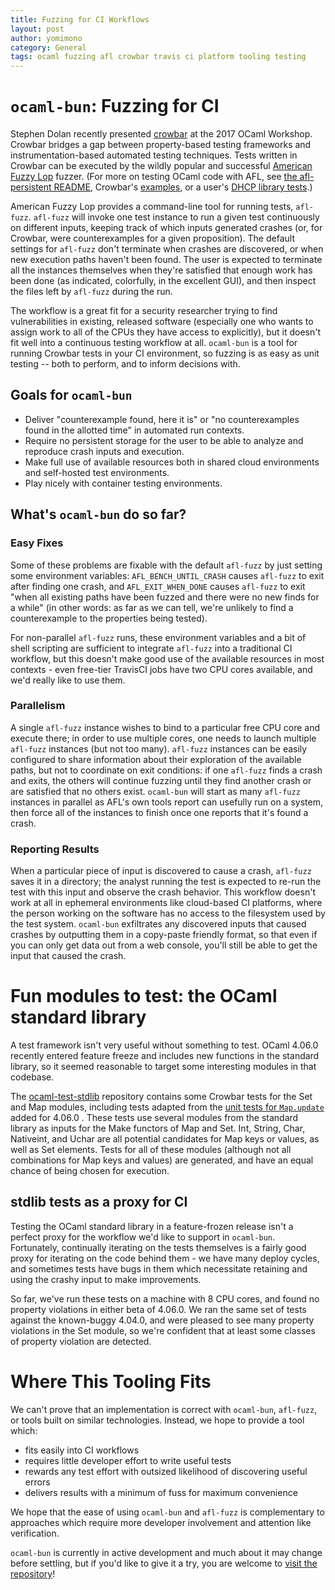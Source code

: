 ```yaml
---
title: Fuzzing for CI Workflows
layout: post
author: yomimono
category: General
tags: ocaml fuzzing afl crowbar travis ci platform tooling testing
---
```


# `ocaml-bun`: Fuzzing for CI

Stephen Dolan recently presented [crowbar](https://github.com/stedolan/crowbar) at the 2017 OCaml Workshop. Crowbar bridges a gap between property-based testing frameworks and instrumentation-based automated testing techniques.  Tests written in Crowbar can be executed by the wildly popular and successful [American Fuzzy Lop](http://lcamtuf.coredump.cx/afl) fuzzer.  (For more on testing OCaml code with AFL, see [the afl-persistent README](https://github.com/stedolan/ocaml-afl-persistent/blob/master/README.md), Crowbar's [examples](https://github.com/stedolan/crowbar/tree/master/examples), or a user's [DHCP library tests](https://somerandomidiot.com/blog/2017/04/26/crowbar-dhcp/).)

American Fuzzy Lop provides a command-line tool for running tests, `afl-fuzz`.  `afl-fuzz` will invoke one test instance to run a given test continuously on different inputs, keeping track of which inputs generated crashes (or, for Crowbar, were counterexamples for a given proposition).  The default settings for `afl-fuzz` don't terminate when crashes are discovered, or when new execution paths haven't been found.  The user is expected to terminate all the instances themselves when they're satisfied that enough work has been done (as indicated, colorfully, in the excellent GUI), and then inspect the files left by `afl-fuzz` during the run.

The workflow is a great fit for a security researcher trying to find vulnerabilities in existing, released software (especially one who wants to assign work to all of the CPUs they have access to explicitly), but it doesn't fit well into a continuous testing workflow at all.  `ocaml-bun` is a tool for running Crowbar tests in your CI environment, so fuzzing is as easy as unit testing -- both to perform, and to inform decisions with.

## Goals for `ocaml-bun`

* Deliver "counterexample found, here it is" or "no counterexamples found in the allotted time" in automated run contexts.
* Require no persistent storage for the user to be able to analyze and reproduce crash inputs and execution.
* Make full use of available resources both in shared cloud environments and self-hosted test environments.
* Play nicely with container testing environments.

## What's `ocaml-bun` do so far?

### Easy Fixes

Some of these problems are fixable with the default `afl-fuzz` by just setting some environment variables: `AFL_BENCH_UNTIL_CRASH` causes `afl-fuzz` to exit after finding one crash, and `AFL_EXIT_WHEN_DONE` causes `afl-fuzz` to exit "when all existing paths have been fuzzed and there were no new finds for a while" (in other words: as far as we can tell, we're unlikely to find a counterexample to the properties being tested).

For non-parallel `afl-fuzz` runs, these environment variables and a bit of shell scripting are sufficient to integrate `afl-fuzz` into a traditional CI workflow, but this doesn't make good use of the available resources in most contexts - even free-tier TravisCI jobs have two CPU cores available, and we'd really like to use them.

### Parallelism

A single `afl-fuzz` instance wishes to bind to a particular free CPU core and execute there; in order to use multiple cores, one needs to launch multiple `afl-fuzz` instances (but not too many).  `afl-fuzz` instances can be easily configured to share information about their exploration of the available paths, but not to coordinate on exit conditions: if one `afl-fuzz` finds a crash and exits, the others will continue fuzzing until they find another crash or are satisfied that no others exist.  `ocaml-bun` will start as many `afl-fuzz` instances in parallel as AFL's own tools report can usefully run on a system, then force all of the instances to finish once one reports that it's found a crash.

### Reporting Results

When a particular piece of input is discovered to cause a crash, `afl-fuzz` saves it in a directory; the analyst running the test is expected to re-run the test with this input and observe the crash behavior.  This workflow doesn't work at all in ephemeral environments like cloud-based CI platforms, where the person working on the software has no access to the filesystem used by the test system.  `ocaml-bun` exfiltrates any discovered inputs that caused crashes by outputting them in a copy-paste friendly format, so that even if you can only get data out from a web console, you'll still be able to get the input that caused the crash.

# Fun modules to test: the OCaml standard library

A test framework isn't very useful without something to test.  OCaml 4.06.0 recently entered feature freeze and includes new functions in the standard library, so it seemed reasonable to target some interesting modules in that codebase.

The [ocaml-test-stdlib](https://github.com/yomimono/ocaml-test-stdlib) repository contains some Crowbar tests for the Set and Map modules, including tests adapted from the [unit tests for `Map.update`](https://github.com/ocaml/ocaml/blob/d10f0857a40001f65f4cc00f6ee187cbd5227738/testsuite/tests/basic/maps.ml#L34) added for 4.06.0 .  These tests use several modules from the standard library as inputs for the Make functors of Map and Set.  Int, String, Char, Nativeint, and Uchar are all potential candidates for Map keys or values, as well as Set elements.  Tests for all of these modules (although not all combinations for Map keys and values) are generated, and have an equal chance of being chosen for execution.

## stdlib tests as a proxy for CI

Testing the OCaml standard library in a feature-frozen release isn't a perfect proxy for the workflow we'd like to support in `ocaml-bun`.  Fortunately, continually iterating on the tests themselves is a fairly good proxy for iterating on the code behind them - we have many deploy cycles, and sometimes tests have bugs in them which necessitate retaining and using the crashy input to make improvements.

So far, we've run these tests on a machine with 8 CPU cores, and found no property violations in either beta of 4.06.0.  We ran the same set of tests against the known-buggy 4.04.0, and were pleased to see many property violations in the Set module, so we're confident that at least some classes of property violation are detected.

# Where This Tooling Fits

We can't prove that an implementation is correct with `ocaml-bun`, `afl-fuzz`, or tools built on similar technologies.  Instead, we hope to provide a tool which:

* fits easily into CI workflows
* requires little developer effort to write useful tests
* rewards any test effort with outsized likelihood of discovering useful errors
* delivers results with a minimum of fuss for maximum convenience

We hope that the ease of using `ocaml-bun` and `afl-fuzz` is complementary to approaches which require more developer involvement and attention like verification.

`ocaml-bun` is currently in active development and much about it may change before settling, but if you'd like to give it a try, you are welcome to [visit the repository](https://github.com/yomimono/ocaml-bun)!
